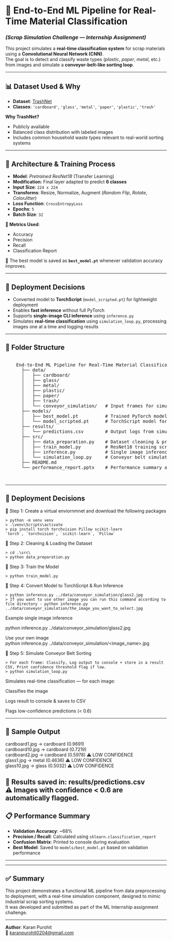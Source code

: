# 🚀 **End-to-End ML Pipeline for Real-Time Material Classification**  
### _(Scrap Simulation Challenge — Internship Assignment)_

This project simulates a **real-time classification system** for scrap materials using a **Convolutional Neural Network (CNN)**.  
The goal is to detect and classify waste types (_plastic_, _paper_, _metal_, etc.) from images and simulate a **conveyor-belt-like sorting loop**.


---

## 📊 **Dataset Used & Why**

- **Dataset**: [TrashNet](https://github.com/garythung/trashnet)  
- **Classes**: `'cardboard'`, `'glass'`, `'metal'`, `'paper'`, `'plastic'`, `'trash'`

**Why TrashNet?**
-  Publicly available
-  Balanced class distribution with labeled images
-  Includes common household waste types relevant to real-world sorting systems

---

## 🧠 **Architecture & Training Process**

- **Model**: *Pretrained ResNet18* (Transfer Learning)
- **Modification**: Final layer adapted to predict **6 classes**
- **Input Size**: `224 x 224`
- **Transforms**: Resize, Normalize, Augment (*Random Flip*, *Rotate*, *ColorJitter*)
- **Loss Function**: `CrossEntropyLoss`
- **Epochs**: `5`
- **Batch Size**: `32`

**🧪 Metrics Used**:
- Accuracy  
- Precision  
- Recall  
- Classification Report

📌 The best model is saved as **`best_model.pt`** whenever validation accuracy improves.

---

## 🚀 **Deployment Decisions**

- Converted model to **TorchScript** (`model_scripted.pt`) for lightweight deployment
- Enables **fast inference** without full PyTorch
- Supports **single-image CLI inference** using `inference.py`
- Simulates **real-time classification** using `simulation_loop.py`, processing images one at a time and logging results

---

## 📁 **Folder Structure**
  <pre> 
    End-to-End ML Pipeline for Real-Time Material Classification/
      ├── data/
      │   ├── cardboard/
      │   ├── glass/
      │   ├── metal/
      │   ├── plastic/
      │   ├── paper/
      │   ├── trash/
      │   └── conveyor_simulation/   # Input frames for simulation
      ├── models/
      │   ├── best_model.pt          # Trained PyTorch model
      │   └── model_scripted.pt      # TorchScript model for deployment
      ├── results/
      │   └── predictions.csv        # Output logs from simulation
      ├── src/
      │   ├── data_preparation.py    # Dataset cleaning & preparation
      │   ├── train_model.py         # ResNet18 training script
      │   ├── inference.py           # Single image inference
      │   └── simulation_loop.py     # Conveyor belt simulation loop
      ├── README.md
      └── performance_report.pptx    # Performance summary and visuals

     </pre>

---

## 🚀 **Deployment Decisions**

🔹 Step 1: Create a virtual enviornmnet and download the following packages

    > python -m venv venv    
    > .\venv\Scripts\activate    
    > pip install torch torchvision Pillow scikit-learn    
    `torch`, `torchvision`, `scikit-learn`, `Pillow`  
    
🔹 Step 2: Cleaning & Loading the Dataset

    > cd .\src\    
    > python data_preparation.py      
    
🔹 Step 3: Train the Model

    > python train_model.py  
    
🔹 Step 4: Convert Model to TorchScript & Run Inference

    > python inference.py ../data/conveyor_simulation/glass2.jpg     
    > If you want to use other image you can run this command according to file directory - python inference.py ../data/conveyor_simulation/the_image_you_want_to_select.jpg   
    
Example single image inference

python inference.py ../data/conveyor_simulation/glass2.jpg  

Use your own image  
python inference.py ../data/conveyor_simulation/<image_name>.jpg    

🔹 Step 5: Simulate Conveyor Belt Sorting  

    > For each frame: Classify, Log output to console + store in a result CSV, Print confidence threshold flag if low.  
    > python simulation_loop.py  
Simulates real-time classification — for each image:

Classifies the image

Logs result to console & saves to CSV

Flags low-confidence predictions (< 0.6)

---
## 📍 **Sample Output**

cardboard1.jpg   →  cardboard (0.9691)  
cardboard10.jpg  →  cardboard (0.7219)  
cardboard2.jpg   →  cardboard (0.5978) ⚠️ LOW CONFIDENCE  
glass1.jpg       →  metal (0.4636) ⚠️ LOW CONFIDENCE  
glass10.jpg      →  glass (0.5032) ⚠️ LOW CONFIDENCE  

📝 Results saved in: results/predictions.csv  
⚠️ Images with confidence < 0.6 are automatically flagged.
---

## 📋 Performance Summary

- **Validation Accuracy**: ~68%  
- **Precision / Recall**: Calculated using `sklearn.classification_report`
- **Confusion Matrix**: Printed to console during evaluation
- **Best Model**: Saved to `models/best_model.pt` based on validation performance

---


---

## ✅ Summary

This project demonstrates a functional ML pipeline from data preprocessing to deployment, with a real-time simulation component, designed to mimic industrial scrap sorting systems.  
It was developed and submitted as part of the ML Internship assignment challenge.

---

**Author**: Karan Purohit  
📧 karanpurohit0204@gmail.com
